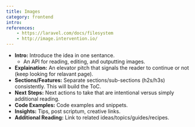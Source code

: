 ```yaml
---
title: Images
category: frontend
intro: 
references:
    - https://laravel.com/docs/filesystem
    - http://image.intervention.io/
---
```


- **Intro:** Introduce the idea in one sentance.
    - An API for reading, editing, and outputting images.
- **Explaination:** An elevator pitch that signals the reader to continue or not (keep looking for relavant page).
- **Sections/Features:** Separate sections/sub-sections (h2s/h3s) consistently. This will build the ToC.
- **Next Steps:** Next actions to take that are intentional versus simply additional reading.
- **Code Examples:** Code examples and snippets.
- **Insights:** Tips, post scriptum, creative links.
- **Additional Reading:** Link to related ideas/topics/guides/recipes.
